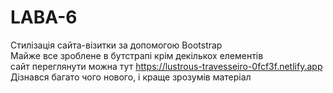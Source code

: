 # LABA-6
Стилізація сайта-візитки за допомогою Bootstrap <br>
Майже все зроблене в бутстрапі крім декількох елементів <br>
сайт переглянути можна тут https://lustrous-travesseiro-0fcf3f.netlify.app
Дізнався багато чого нового, і краще зрозумів матеріал
